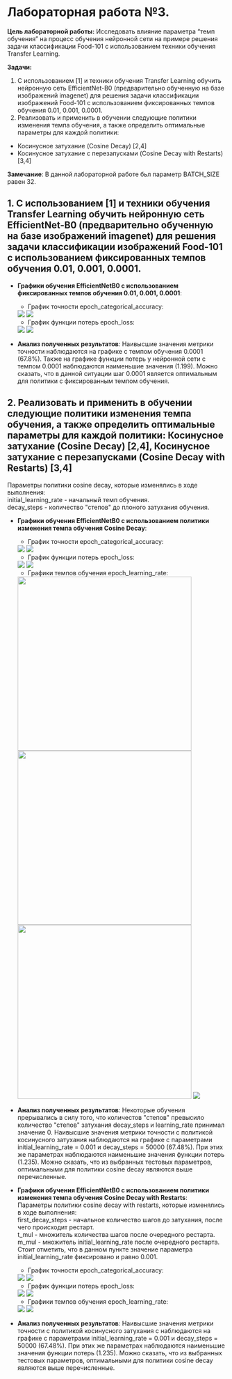 # Лабораторная работа №3.
**Цель лабораторной работы:**
Исследовать влияние параметра “темп обучения” на
процесс обучения нейронной сети на примере решения задачи классификации Food-101 с
использованием техники обучения Transfer Learning.

**Задачи:**
1. С использованием [1] и техники обучения Transfer Learning обучить нейронную сеть
EfficientNet-B0 (предварительно обученную на базе изображений imagenet) для
решения задачи классификации изображений Food-101 с использованием
фиксированных темпов обучения 0.01, 0.001, 0.0001.
2.  Реализовать и применить в обучении следующие политики изменения темпа
обучения, а также определить оптимальные параметры для каждой политики:
* Косинусное затухание (Cosine Decay) [2,4]
* Косинусное затухание с перезапусками (Cosine Decay with Restarts) [3,4]

**Замечание**: В данной лабораторной работе бьл параметр BATCH_SIZE равен 32.

## 1. С использованием [1] и техники обучения Transfer Learning обучить нейронную сеть EfficientNet-B0 (предварительно обученную на базе изображений imagenet) для решения задачи классификации изображений Food-101 с использованием фиксированных темпов обучения 0.01, 0.001, 0.0001.
* **Графики обучения EfficientNetB0 с использованием фиксированных темпов обучения 0.01, 0.001, 0.0001**:  
   * График точности epoch_categorical_accuracy:
   <img src="./graphs/const_lr_accur.svg">
   <img src="./graphs/const_lr_accur_legend.png">
 
   * График функции потерь epoch_loss:
   <img src="./graphs/const_lr_loss.svg">
   <img src="./graphs/const_lr_loss_legend.png">
 * **Анализ полученных результатов**: Наивысшие значения метрики точности наблюдаются на графике с темпом обучения 0.0001 (67.8%). Также на графике функции потерь у нейронной сети с темпом 0.0001 наблюдаются наименьшие значения (1.199). Можно сказать, что в данной ситуации шаг 0.0001 является оптимальным для политики с фиксированным темпом обучения.

## 2. Реализовать и применить в обучении следующие политики изменения темпа обучения, а также определить оптимальные параметры для каждой политики: Косинусное затухание (Cosine Decay) [2,4], Косинусное затухание с перезапусками (Cosine Decay with Restarts) [3,4]  
Параметры политики cosine decay, которые изменялись в ходе выполнения:  
initial_learning_rate - начальный темп обучения.  
decay_steps - количество "степов" до плоного затухания обучения.  
* **Графики обучения EfficientNetB0 с использованием политики изменения темпа обучения Cosine Decay**:
   * График точности epoch_categorical_accuracy:
   <img src="./graphs/cos_decay_accur.svg">
   <img src="./graphs/cos_decay_accur_legend.png">
 
   * График функции потерь epoch_loss:
   <img src="./graphs/cos_decay_loss.svg">
   <img src="./graphs/cos_decay_loss_legend.png">
   
   * Графики темпов обучения epoch_learning_rate:
   <img src="./graphs/cos_decay_lr0.01.svg" width="400" height="400">
   <img src="./graphs/cos_decay_lr0.001.svg" width="400" height="400">
   <img src="./graphs/cos_decay_lr0.0001.svg" width="400" height="400">
   <img src="./graphs/cos_decay_lr_legend.png">
 * **Анализ полученных результатов**: Некоторые обучения прерывались в силу того, что количестов "степов" превысило количество "степов" затухания decay_steps и learning_rate принимал значение 0. Наивысшие значения метрики точности с политикой косинусного затухания наблюдаются на графике с параметрами initial_learning_rate = 0.001 и decay_steps = 50000 (67.48%). При этих же параметрах наблюдаются наименьшие значения функции потерь (1.235). Можно сказать, что из выбранных тестовых параметров, оптимальными для политики cosine decay являются выше перечисленные.
   
* **Графики обучения EfficientNetB0 с использованием политики изменения темпа обучения Cosine Decay with Restarts**:  
  Параметры политики cosine decay with restarts, которые изменялись в ходе выполнения:  
  first_decay_steps - начальное количество шагов до затухания, после чего происходит рестарт.  
  t_mul - множитель количества шагов после очередного рестарта.  
  m_mul - множитель initial_learning_rate после очередного рестарта.  
  Стоит отметить, что в данном пункте значение параметра initial_learning_rate фиксировано и равно 0.001.  
  
   * График точности epoch_categorical_accuracy:
   <img src="./graphs/cos_decay_r_accur.svg">
   <img src="./graphs/cos_decay_r_accur_legend.png">
 
   * График функции потерь epoch_loss:
   <img src="./graphs/cos_decay_r_loss.svg">
   <img src="./graphs/cos_decay_r_loss_legend.png">
   
   * Графики темпов обучения epoch_learning_rate:
   <img src="./graphs/cos_decay_r_lr.svg">
   <img src="./graphs/cos_decay_r_lr_legend.png">
 * **Анализ полученных результатов**: Наивысшие значения метрики точности с политикой косинусного затухания с наблюдаются на графике с параметрами initial_learning_rate = 0.001 и decay_steps = 50000 (67.48%). При этих же параметрах наблюдаются наименьшие значения функции потерь (1.235). Можно сказать, что из выбранных тестовых параметров, оптимальными для политики cosine decay являются выше перечисленные.
